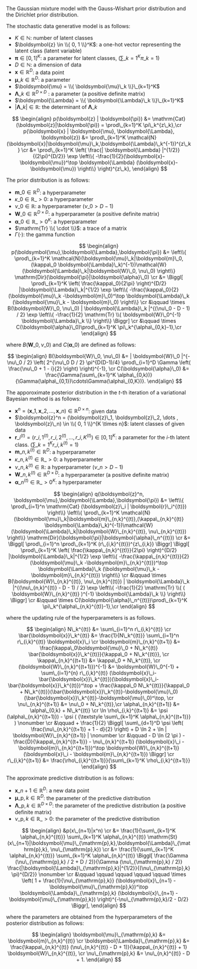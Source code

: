 <!-- Document Author
Yuta Nakahara <yuta.nakahara@aoni.waseda.jp>
-->

The Gaussian mixture model with the Gauss-Wishart prior distribution and the Dirichlet prior distribution.

The stochastic data generative model is as follows:

* $K \in \mathbb{N}$: number of latent classes
* $\boldsymbol{z} \in \\{ 0, 1 \\}^K$: a one-hot vector representing the latent class (latent variable)
* $\boldsymbol{\pi} \in [0, 1]^K$: a parameter for latent classes, ($\sum\_{k=1}^K \pi\_k=1$)
* $D \in \mathbb{N}$: a dimension of data
* $\boldsymbol{x} \in \mathbb{R}^D$: a data point
* $\boldsymbol{\mu}\_k \in \mathbb{R}^D$: a parameter
* $\boldsymbol{\mu} = \\{ \boldsymbol{\mu}\_k \\}\_{k=1}^K$
* $\boldsymbol{\Lambda}\_k \in \mathbb{R}^{D\times D}$ : a parameter (a positive definite matrix)
* $\boldsymbol{\Lambda} = \\{ \boldsymbol{\Lambda}\_k \\}\_{k=1}^K$
* $| \boldsymbol{\Lambda}\_k | \in \mathbb{R}$: the determinant of $\boldsymbol{\Lambda}\_k$

$$
\begin{align}
    p(\boldsymbol{z} | \boldsymbol{\pi}) &= \mathrm{Cat}(\boldsymbol{z}|\boldsymbol{\pi}) = \prod\_{k=1}^K \pi\_k^{z\_k},\cr
    p(\boldsymbol{x} | \boldsymbol{\mu}, \boldsymbol{\Lambda}, \boldsymbol{z}) &= \prod\_{k=1}^K \mathcal{N}(\boldsymbol{x}|\boldsymbol{\mu}\_k,\boldsymbol{\Lambda}\_k^{-1})^{z\_k} \cr
    &= \prod\_{k=1}^K \left( \frac{| \boldsymbol{\Lambda} |^{1/2}}{(2\pi)^{D/2}} \exp \left\\{ -\frac{1}{2}(\boldsymbol{x}-\boldsymbol{\mu})^\top \boldsymbol{\Lambda} (\boldsymbol{x}-\boldsymbol{\mu}) \right\\} \right)^{z\_k},
\end{align}
$$

The prior distribution is as follows:

* $\boldsymbol{m}\_0 \in \mathbb{R}^{D}$: a hyperparameter
* $\kappa\_0 \in \mathbb{R}\_{>0}$: a hyperparameter
* $\nu\_0 \in \mathbb{R}$: a hyperparameter ($\nu\_0 > D-1$)
* $\boldsymbol{W}\_0 \in \mathbb{R}^{D\times D}$: a hyperparameter (a positive definite matrix)
* $\boldsymbol{\alpha}\_0 \in \mathbb{R}\_{> 0}^K$: a hyperparameter
* $\mathrm{Tr} \\{ \cdot \\}$: a trace of a matrix
* $\Gamma (\cdot)$: the gamma function

$$
\begin{align}
    p(\boldsymbol{\mu},\boldsymbol{\Lambda},\boldsymbol{\pi}) &= \left\\{ \prod\_{k=1}^K \mathcal{N}(\boldsymbol{\mu}\_k|\boldsymbol{m}\_0,(\kappa\_0 \boldsymbol{\Lambda}\_k)^{-1})\mathcal{W}(\boldsymbol{\Lambda}\_k|\boldsymbol{W}\_0, \nu\_0) \right\\} \mathrm{Dir}(\boldsymbol{\pi}|\boldsymbol{\alpha}\_0) \cr
    &= \Biggl[ \prod\_{k=1}^K \left( \frac{\kappa\_0}{2\pi} \right)^{D/2} |\boldsymbol{\Lambda}\_k|^{1/2} \exp \left\\{ -\frac{\kappa\_0}{2}(\boldsymbol{\mu}\_k -\boldsymbol{m}\_0)^\top \boldsymbol{\Lambda}\_k (\boldsymbol{\mu}\_k - \boldsymbol{m}\_0) \right\\} \cr
    &\qquad \times B(\boldsymbol{W}\_0, \nu\_0) | \boldsymbol{\Lambda}\_k |^{(\nu\_0 - D - 1) / 2} \exp \left\\{ -\frac{1}{2} \mathrm{Tr} \\{ \boldsymbol{W}\_0^{-1} \boldsymbol{\Lambda}\_k \\} \right\\} \Biggr] \cr
    &\qquad \times C(\boldsymbol{\alpha}\_0)\prod\_{k=1}^K \pi\_k^{\alpha\_{0,k}-1},\cr
\end{align}
$$

where $B(\boldsymbol{W}\_0, \nu\_0)$ and $C(\boldsymbol{\alpha}\_0)$ are defined as follows:

$$
\begin{align}
    B(\boldsymbol{W}\_0, \nu\_0) &= | \boldsymbol{W}\_0 |^{-\nu\_0 / 2} \left( 2^{\nu\_0 D / 2} \pi^{D(D-1)/4} \prod\_{i=1}^D \Gamma \left( \frac{\nu\_0 + 1 - i}{2} \right) \right)^{-1}, \cr
    C(\boldsymbol{\alpha}\_0) &= \frac{\Gamma(\sum\_{k=1}^K \alpha\_{0,k})}{\Gamma(\alpha\_{0,1})\cdots\Gamma(\alpha\_{0,K})}.
\end{align}
$$

The apporoximate posterior distribution in the $t$-th iteration of a variational Bayesian method is as follows:

* $\boldsymbol{x}^n = (\boldsymbol{x}\_1, \boldsymbol{x}\_2, \dots , \boldsymbol{x}\_n) \in \mathbb{R}^{D \times n}$: given data
* $\boldsymbol{z}^n = (\boldsymbol{z}\_1, \boldsymbol{z}\_2, \dots , \boldsymbol{z}\_n) \in \\{ 0, 1 \\}^{K \times n}$: latent classes of given data
* $\boldsymbol{r}\_i^{(t)} = (r\_{i,1}^{(t)}, r\_{i,2}^{(t)}, \dots , r\_{i,K}^{(t)}) \in [0, 1]^K$: a parameter for the $i$-th latent class. ($\sum\_{k=1}^K r\_{i, k}^{(t)} = 1$)
* $\boldsymbol{m}\_{n,k}^{(t)} \in \mathbb{R}^{D}$: a hyperparameter
* $\kappa\_{n,k}^{(t)} \in \mathbb{R}\_{>0}$: a hyperparameter
* $\nu\_{n,k}^{(t)} \in \mathbb{R}$: a hyperparameter $(\nu\_n > D-1)$
* $\boldsymbol{W}\_{n,k}^{(t)} \in \mathbb{R}^{D\times D}$: a hyperparameter (a positive definite matrix)
* $\boldsymbol{\alpha}\_n^{(t)} \in \mathbb{R}\_{> 0}^K$: a hyperparameter

$$
\begin{align}
    q(\boldsymbol{z}^n, \boldsymbol{\mu},\boldsymbol{\Lambda},\boldsymbol{\pi}) &= \left\\{ \prod\_{i=1}^n \mathrm{Cat} (\boldsymbol{z}\_i | \boldsymbol{r}\_i^{(t)}) \right\\} \left\\{ \prod\_{k=1}^K \mathcal{N}(\boldsymbol{\mu}\_k|\boldsymbol{m}\_{n,k}^{(t)},(\kappa\_{n,k}^{(t)} \boldsymbol{\Lambda}\_k)^{-1})\mathcal{W}(\boldsymbol{\Lambda}\_k|\boldsymbol{W}\_{n,k}^{(t)}, \nu\_{n,k}^{(t)}) \right\\} \mathrm{Dir}(\boldsymbol{\pi}|\boldsymbol{\alpha}\_n^{(t)}) \cr
    &= \Biggl[ \prod\_{i=1}^n \prod\_{k=1}^K (r\_{i,k}^{(t)})^{z\_{i,k}} \Biggr] \Biggl[ \prod\_{k=1}^K \left( \frac{\kappa\_{n,k}^{(t)}}{2\pi} \right)^{D/2} |\boldsymbol{\Lambda}\_k|^{1/2} \exp \left\\{ -\frac{\kappa\_{n,k}^{(t)}}{2}(\boldsymbol{\mu}\_k -\boldsymbol{m}\_{n,k}^{(t)})^\top \boldsymbol{\Lambda}\_k (\boldsymbol{\mu}\_k - \boldsymbol{m}\_{n,k}^{(t)}) \right\\} \cr
    &\qquad \times B(\boldsymbol{W}\_{n,k}^{(t)}, \nu\_{n,k}^{(t)}) | \boldsymbol{\Lambda}\_k |^{(\nu\_{n,k}^{(t)} - D - 1) / 2} \exp \left\\{ -\frac{1}{2} \mathrm{Tr} \\{ ( \boldsymbol{W}\_{n,k}^{(t)} )^{-1} \boldsymbol{\Lambda}\_k \\} \right\\} \Biggr] \cr
    &\qquad \times C(\boldsymbol{\alpha}\_n^{(t)})\prod\_{k=1}^K \pi\_k^{\alpha\_{n,k}^{(t)}-1},\cr
\end{align}
$$

where the updating rule of the hyperparameters is as follows.

$$
\begin{align}
    N\_k^{(t)} &= \sum\_{i=1}^n r\_{i,k}^{(t)} \cr
    \bar{\boldsymbol{x}}\_k^{(t)} &= \frac{1}{N\_k^{(t)}} \sum\_{i=1}^n r\_{i,k}^{(t)} \boldsymbol{x}\_i \cr
    \boldsymbol{m}\_{n,k}^{(t+1)} &= \frac{\kappa\_0\boldsymbol{\mu}\_0 + N\_k^{(t)} \bar{\boldsymbol{x}}\_k^{(t)}}{\kappa\_0 + N\_k^{(t)}}, \cr
    \kappa\_{n,k}^{(t+1)} &= \kappa\_0 + N\_k^{(t)}, \cr
    (\boldsymbol{W}\_{n,k}^{(t+1)})^{-1} &= \boldsymbol{W}\_0^{-1} + \sum\_{i=1}^{n} r\_{i,k}^{(t)} (\boldsymbol{x}\_i-\bar{\boldsymbol{x}}\_k^{(t)})(\boldsymbol{x}\_i-\bar{\boldsymbol{x}}\_k^{(t)})^\top + \frac{\kappa\_0 N\_k^{(t)}}{\kappa\_0 + N\_k^{(t)}}(\bar{\boldsymbol{x}}\_k^{(t)}-\boldsymbol{\mu}\_0)(\bar{\boldsymbol{x}}\_k^{(t)}-\boldsymbol{\mu}\_0)^\top, \cr
    \nu\_{n,k}^{(t+1)} &= \nu\_0 + N\_k^{(t)},\cr
    \alpha\_{n,k}^{(t+1)} &= \alpha\_{0,k} + N\_k^{(t)} \cr
    \ln \rho\_{i,k}^{(t+1)} &= \psi (\alpha\_{n,k}^{(t+1)}) - \psi ( {\textstyle \sum\_{k=1}^K \alpha\_{n,k}^{(t+1)}} ) \nonumber \cr
    &\qquad + \frac{1}{2} \Biggl[ \sum\_{d=1}^D \psi \left( \frac{\nu\_{n,k}^{(t+1)} + 1 - d}{2} \right) + D \ln 2 + \ln | \boldsymbol{W}\_{n,k}^{(t+1)} | \nonumber \cr
    &\qquad - D \ln (2 \pi ) - \frac{D}{\kappa\_{n,k}^{(t+1)}} - \nu\_{n,k}^{(t+1)} (\boldsymbol{x}\_i - \boldsymbol{m}\_{n,k}^{(t+1)})^\top \boldsymbol{W}\_{n,k}^{(t+1)} (\boldsymbol{x}\_i - \boldsymbol{m}\_{n,k}^{(t+1)}) \Biggr] \cr
    r\_{i,k}^{(t+1)} &= \frac{\rho\_{i,k}^{(t+1)}}{\sum\_{k=1}^K \rho\_{i,k}^{(t+1)}}
\end{align}
$$

The approximate predictive distribution is as follows:

* $\boldsymbol{x}\_{n+1} \in \mathbb{R}^D$: a new data point
* $\boldsymbol{\mu}\_{\mathrm{p},k} \in \mathbb{R}^D$: the parameter of the predictive distribution
* $\boldsymbol{\Lambda}\_{\mathrm{p},k} \in \mathbb{R}^{D \times D}$: the parameter of the predictive distribution (a positive definite matrix)
* $\nu\_{\mathrm{p},k} \in \mathbb{R}\_{>0}$: the parameter of the predictive distribution

$$
\begin{align}
    &p(x\_{n+1}|x^n) \cr
    &= \frac{1}{\sum\_{k=1}^K \alpha\_{n,k}^{(t)}} \sum\_{k=1}^K \alpha\_{n,k}^{(t)} \mathrm{St}(x\_{n+1}|\boldsymbol{\mu}\_{\mathrm{p},k},\boldsymbol{\Lambda}\_{\mathrm{p},k}, \nu\_{\mathrm{p},k}) \cr
    &= \frac{1}{\sum\_{k=1}^K \alpha\_{n,k}^{(t)}} \sum\_{k=1}^K \alpha\_{n,k}^{(t)} \Biggl[ \frac{\Gamma (\nu\_{\mathrm{p},k} / 2 + D / 2)}{\Gamma (\nu\_{\mathrm{p},k} / 2)} \frac{|\boldsymbol{\Lambda}\_{\mathrm{p},k}|^{1/2}}{(\nu\_{\mathrm{p},k} \pi)^{D/2}} \nonumber \cr
    &\qquad \qquad \qquad \qquad \qquad \times \left( 1 + \frac{1}{\nu\_{\mathrm{p},k}} (\boldsymbol{x}\_{n+1} - \boldsymbol{\mu}\_{\mathrm{p},k})^\top \boldsymbol{\Lambda}\_{\mathrm{p},k} (\boldsymbol{x}\_{n+1} - \boldsymbol{\mu}\_{\mathrm{p},k}) \right)^{-\nu\_{\mathrm{p},k}/2 - D/2} \Biggr],
\end{align}
$$

where the parameters are obtained from the hyperparameters of the posterior distribution as follows:

$$
\begin{align}
    \boldsymbol{\mu}\_{\mathrm{p},k} &= \boldsymbol{m}\_{n,k}^{(t)} \cr
    \boldsymbol{\Lambda}\_{\mathrm{p},k} &= \frac{\kappa\_{n,k}^{(t)} (\nu\_{n,k}^{(t)} - D + 1)}{\kappa\_{n,k}^{(t)} + 1} \boldsymbol{W}\_{n,k}^{(t)}, \cr
    \nu\_{\mathrm{p},k} &= \nu\_{n,k}^{(t)} - D + 1.
\end{align}
$$
